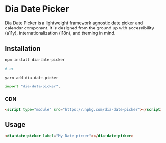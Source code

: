 # Dia Date Picker

Dia Date Picker is a lightweight framework agnostic date picker and calendar component. It is designed from the ground up with accessibility (a11y), internationalization (i18n), and theming in mind.

## Installation

```bash
npm install dia-date-picker

# or

yarn add dia-date-picker
```

```js
import "dia-date-picker";
```

### CDN

```html
<script type="module" src="https://unpkg.com/dia-date-picker"></script>
```

## Usage


```html
<dia-date-picker label="My Date picker"></dia-date-picker>
```

